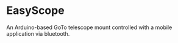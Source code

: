 # EasyScope
An Arduino-based GoTo telescope mount controlled with a mobile application via bluetooth.
